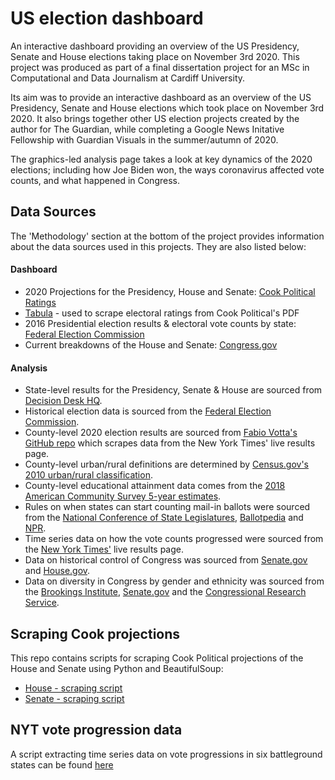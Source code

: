 # US election dashboard
 
An interactive dashboard providing an overview of the US Presidency, Senate and House elections taking place on November 3rd 2020. This project was produced as part of a final dissertation project for an MSc in Computational and Data Journalism at Cardiff University. 

Its aim was to provide an interactive dashboard as an overview of the US Presidency, Senate and House elections which took place on November 3rd 2020. It also brings together other US election projects created by the author for The Guardian, while completing a Google News Initative Fellowship with Guardian Visuals in the summer/autumn of 2020. 

The graphics-led analysis page takes a look at key dynamics of the 2020 elections; including how Joe Biden won, the ways coronavirus affected vote counts, and what happened in Congress.

## Data Sources
The 'Methodology' section at the bottom of the project provides information about the data sources used in this projects. They are also listed below:

#### Dashboard
* 2020 Projections for the Presidency, House and Senate: [Cook Political Ratings](https://cookpolitical.com/ratings)
* [Tabula](https://tabula.technology/) - used to scrape electoral ratings from Cook Political's PDF
* 2016 Presidential election results & electoral vote counts by state: [Federal Election Commission](https://www.fec.gov/introduction-campaign-finance/election-and-voting-information/federal-elections-2016/)
* Current breakdowns of the House and Senate: [Congress.gov](https://www.congress.gov/members?q=%7B%22congress%22%3A116%7D)

#### Analysis
* State-level results for the Presidency, Senate & House are sourced from [Decision Desk HQ](https://results.decisiondeskhq.com/).
* Historical election data is sourced from the [Federal Election Commission](https://www.fec.gov/introduction-campaign-finance/election-and-voting-information/).
* County-level 2020 election results are sourced from [Fabio Votta's GitHub repo](https://github.com/favstats/USElection2020-NYT-Results) which scrapes data from the New York Times' live results page.
* County-level urban/rural definitions are determined by [Census.gov's 2010 urban/rural classification](https://www.census.gov/programs-surveys/geography/guidance/geo-areas/urban-rural.html).
* County-level educational attainment data comes from the [2018 American Community Survey 5-year estimates](https://www.census.gov/topics/education/educational-attainment.html).
* Rules on when states can start counting mail-in ballots were sourced from the [National Conference of State Legislatures](https://www.ncsl.org/research/elections-and-campaigns/vopp-table-16-when-absentee-mail-ballot-processing-and-counting-can-begin.aspx), [Ballotpedia](https://www.ncsl.org/research/elections-and-campaigns/vopp-table-16-when-absentee-mail-ballot-processing-and-counting-can-begin.aspx) and [NPR](https://www.npr.org/2020/10/23/926258497/when-will-mail-in-ballots-be-counted-see-states-processing-timelines?t=1604709442776).
* Time series data on how the vote counts progressed were sourced from the [New York Times'](https://www.nytimes.com/interactive/2020/11/03/us/elections/results-president.html) live results page.
* Data on historical control of Congress was sourced from [Senate.gov](https://www.senate.gov/history/partydiv.htm) and [House.gov](https://history.house.gov/Institution/Party-Divisions/Party-Divisions/).
* Data on diversity in Congress by gender and ethnicity was sourced from the [Brookings Institute](https://www.brookings.edu/multi-chapter-report/vital-statistics-on-congress/), [Senate.gov](https://www.senate.gov/senators/EthnicDiversityintheSenate.htm) and the [Congressional Research Service](https://fas.org/sgp/crs/misc/RL30378.pdf).

## Scraping Cook projections
This repo contains scripts for scraping Cook Political projections of the House and Senate using Python and BeautifulSoup:
* [House - scraping script](data/house.ipynb)
* [Senate - scraping script](data/senate.ipynb)

## NYT vote progression data
A script extracting time series data on vote progressions in six battleground states can be found [here](data/nyt.timeseries.ipynb)